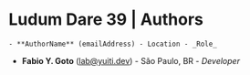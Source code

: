 # Ludum Dare 39 | Authors

    - **AuthorName** (emailAddress) - Location - _Role_

- **Fabio Y. Goto** (lab@yuiti.dev) - São Paulo, BR - _Developer_
